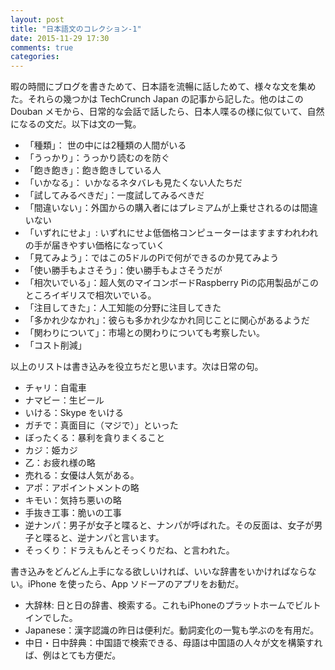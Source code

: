 ```yaml
---
layout: post
title: "日本語文のコレクション-1"
date: 2015-11-29 17:30
comments: true
categories: 
---
```


暇の時間にブログを書きためて、日本語を流暢に話しためて、様々な文を集めた。それらの幾つかは TechCrunch Japan の記事から記した。他のはこの Douban メモから、日常的な会話で話したら、日本人喋るの様に似ていて、自然になるの文だ。以下は文の一覧。

* 「種類」： 世の中には2種類の人間がいる
* 「うっかり」：うっかり読むのを防ぐ
* 「飽き飽き」：飽き飽きしている人
* 「いかなる」： いかなるネタバレも見たくない人たちだ
* 「試してみるべきだ」：一度試してみるべきだ
* 「間違いない」：外国からの購入者にはプレミアムが上乗せされるのは間違いない
* 「いずれにせよ」: いずれにせよ低価格コンピューターはますますわれわれの手が届きやすい価格になっていく
* 「見てみよう」：ではこの5ドルのPiで何ができるのか見てみよう
* 「使い勝手もよさそう」：使い勝手もよさそうだが
* 「相次いでいる」：超人気のマイコンボードRaspberry Piの応用製品がこのところイギリスで相次いでいる。
* 「注目してきた」：人工知能の分野に注目してきた
* 「多かれ少なかれ」：彼らも多かれ少なかれ同じことに関心があるようだ
* 「関わりについて」：市場との関わりについても考察したい。
* 「コスト削減」

以上のリストは書き込みを役立ちだと思います。次は日常の句。

* チャリ：自電車
* ナマビー：生ビール
* いける：Skype をいける
* ガチで：真面目に（マジで）」といった
* ぼったくる：暴利を貪りまくること
* カジ：姫カジ
* 乙：お疲れ様の略
* 売れる：女優は人気がある。
* アポ：アポイントメントの略
* キモい：気持ち悪いの略
* 手抜き工事：脆いの工事
* 逆ナンパ：男子が女子と喋ると、ナンパが呼ばれた。その反面は、女子が男子と喋ると、逆ナンパと言います。
* そっくり：ドラえもんとそっくりだね、と言われた。

書き込みをどんどん上手になる欲しいければ、いいな辞書をいかければならない。iPhone を使ったら、App ソドーアのアプリをお勧だ。

* 大辞林: 日と日の辞書、検索する。これもiPhoneのプラットホームでビルトインでした。
* Japanese：漢字認識の昨日は便利だ。動詞変化の一覧も学ぶのを有用だ。
* 中日・日中辞典：中国語で検索できる、母語は中国語の人々が文を構築すれば、例はとても方便だ。
